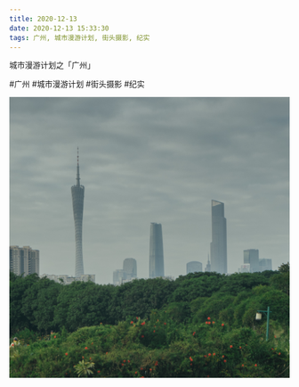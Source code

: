 ```yaml
---
title: 2020-12-13
date: 2020-12-13 15:33:30
tags: 广州, 城市漫游计划, 街头摄影, 纪实
---
```


<p>城市漫游计划之「广州」</p>

#广州 #城市漫游计划 #街头摄影 #纪实

![](/assets/images/2020/12/e31bc3bf5561e5b189bb1b579486be0a.jpg)

